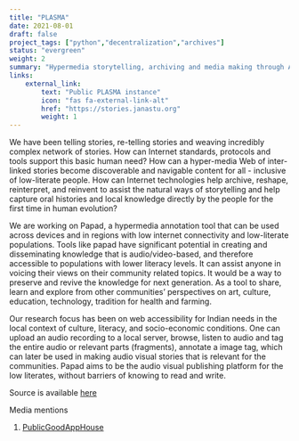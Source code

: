 ```yaml
---
title: "PLASMA"
date: 2021-08-01
draft: false
project_tags: ["python","decentralization","archives"]
status: "evergreen"
weight: 2
summary: "Hypermedia storytelling, archiving and media making through Audio and Video."
links:
    external_link:
        text: "Public PLASMA instance"
        icon: "fas fa-external-link-alt"
        href: "https://stories.janastu.org"
        weight: 1
---
```


We have been telling stories, re-telling stories and weaving incredibly complex network of stories. How can Internet standards, protocols and tools support this basic human need? How can a hyper-media Web of inter-linked stories become discoverable and navigable content for all - inclusive of low-literate people. How can Internet technologies help archive, reshape, reinterpret, and reinvent to assist the natural ways of storytelling and help capture oral histories and local knowledge directly by the people for the first time in human evolution?

We are working on Papad, a hypermedia annotation tool that can be used across devices and in regions with low internet connectivity and low-literate populations. Tools like papad have significant potential in creating and disseminating knowledge that is audio/video-based, and therefore accessible to populations with lower literacy levels. It can assist anyone in voicing their views on their community related topics. It would be a way to preserve and revive the knowledge for next generation. As a tool to share, learn and explore from other communities’ perspectives on art, culture, education, technology, tradition for health and farming.

Our research focus has been on web accessibility for Indian needs in the local context of culture, literacy, and socio-economic conditions. One can upload an audio recording to a local server, browse, listen to audio and tag the entire audio or relevant parts (fragments), annotate a image tag, which can later be used in making audio visual stories that is relevant for the communities. Papad aims to be the audio visual publishing platform for the low literates, without barriers of knowing to read and write.

Source is available [here](https://open.janastu.org/projects/papad)

Media mentions

1.  [PublicGoodAppHouse](https://acceleratingmakers.publicgoodapphouse.org/blog/_blog-posts/janastu-enhancing-agency-privacy-and-resiliency-in-data-storage-for-community-media)
